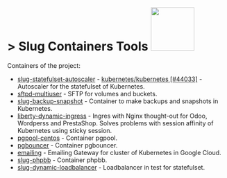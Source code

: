 # > Slug Containers Tools <img src="https://raw.githubusercontent.com/tedezed/slug-containers/master/docs/img/slug.png" width="100">

Containers of the project:

* [slug-statefulset-autoscaler](https://github.com/Tedezed/slug-containers/tree/master/statefulset_autoscaler) - [kubernetes/kubernetes [#44033]](https://github.com/kubernetes/kubernetes/issues/44033) - Autoscaler for the statefulset of Kubernetes.
* [sftpd-multiuser](https://github.com/Tedezed/slug-containers/tree/master/sftp-multiuser) - SFTP for volumes and buckets.
* [slug-backup-snapshot](https://github.com/Tedezed/slug-containers/tree/master/backup-db-cron) - Container to make backups and snapshots in Kubernetes.
* [liberty-dynamic-ingress](https://github.com/Tedezed/slug-containers/tree/master/liberty) - Ingres with Nginx thought-out for Odoo, Wordperss and PrestaShop. Solves problems with session affinity of Kubernetes using sticky session.
* [pgpool-centos](https://github.com/Tedezed/slug-containers/tree/master/pgpool) - Container pgpool.
* [pgbouncer](https://github.com/Tedezed/slug-containers/tree/master/pgbouncer) - Container pgbouncer.
* [emailing](https://github.com/Tedezed/slug-containers/tree/master/emailing) - Emailing Gateway for cluster of Kubernetes in Google Cloud.
* [slug-phpbb](https://github.com/Tedezed/slug-containers/tree/master/phpbb) - Container phpbb.
* [slug-dynamic-loadbalancer](https://github.com/Tedezed/slug-containers/tree/master/dynamic_loadbalancer) - Loadbalancer in test for statefulset.
